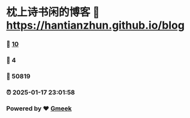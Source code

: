 # 枕上诗书闲的博客 :link: https://hantianzhun.github.io/blog 
### :page_facing_up: [10](https://hantianzhun.github.io/blog/tag.html) 
### :speech_balloon: 4 
### :hibiscus: 50819 
### :alarm_clock: 2025-01-17 23:01:58 
### Powered by :heart: [Gmeek](https://github.com/Meekdai/Gmeek)
